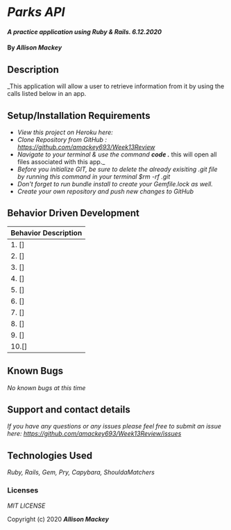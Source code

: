 # _Parks API_

#### _A practice application using Ruby & Rails. 6.12.2020_

#### By _**Allison Mackey**_

## Description

_This application will allow a user to retrieve information from it by using the calls listed below in an app.

## Setup/Installation Requirements

* _View this project on Heroku here:_
* _Clone Repository from GitHub :  https://github.com/amackey693/Week13Review_
* _Navigate to your terminal & use the command **code .**_ this will open all files associated with this app._
* _Before you initialize GIT, be sure to delete the already exisiting .git file by running this command in your terminal $rm -rf .git_
* _Don't forget to run bundle install to create your Gemfile.lock as well._
* _Create your own repository and push new changes to GitHub_

## Behavior Driven Development 


|   Behavior Description        |
|-------------------------------|
| 1. []|
| 2. []|
| 3. []|
| 4. []|
| 5. []|
| 6. []|
| 7. []|
| 8. []|
| 9. []|
| 10.[]|

## Known Bugs

_No known bugs at this time_

## Support and contact details

_If you have any questions or any issues please feel free to submit an issue here: https://github.com/amackey693/Week13Review/issues_

## Technologies Used

_Ruby, Rails, Gem, Pry, Capybara, ShouldaMatchers_ 


### Licenses
*MIT LICENSE*

Copyright (c) 2020 **_Allison Mackey_**

